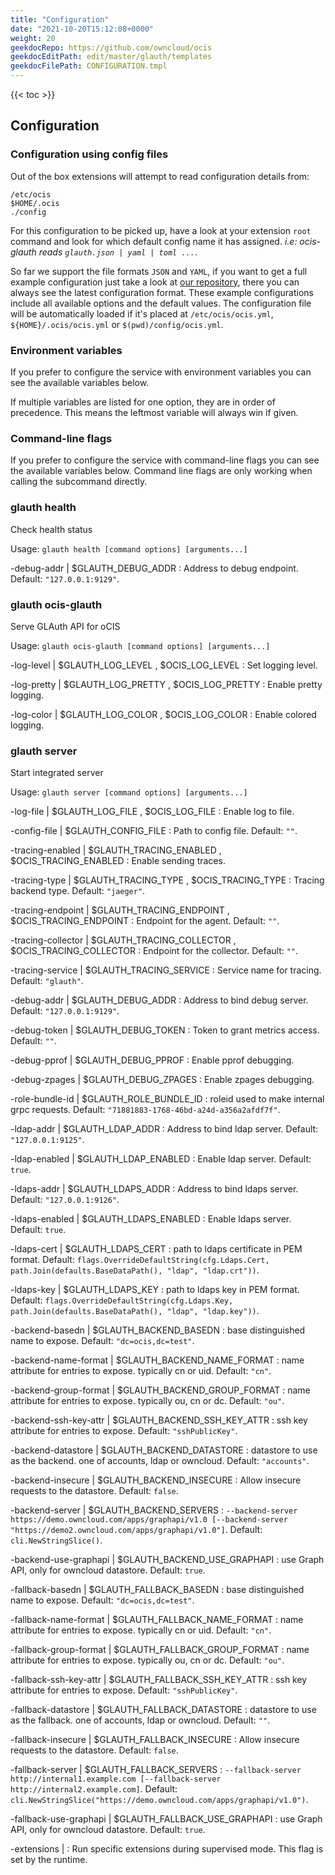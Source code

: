 ```yaml
---
title: "Configuration"
date: "2021-10-20T15:12:08+0000"
weight: 20
geekdocRepo: https://github.com/owncloud/ocis
geekdocEditPath: edit/master/glauth/templates
geekdocFilePath: CONFIGURATION.tmpl
---
```


{{< toc >}}

## Configuration

### Configuration using config files

Out of the box extensions will attempt to read configuration details from:

```console
/etc/ocis
$HOME/.ocis
./config
```

For this configuration to be picked up, have a look at your extension `root` command and look for which default config name it has assigned. *i.e: ocis-glauth reads `glauth.json | yaml | toml ...`*.

So far we support the file formats `JSON` and `YAML`, if you want to get a full example configuration just take a look at [our repository](https://github.com/owncloud/ocis/tree/master/glauth/config), there you can always see the latest configuration format. These example configurations include all available options and the default values. The configuration file will be automatically loaded if it's placed at `/etc/ocis/ocis.yml`, `${HOME}/.ocis/ocis.yml` or `$(pwd)/config/ocis.yml`.

### Environment variables

If you prefer to configure the service with environment variables you can see the available variables below.

If multiple variables are listed for one option, they are in order of precedence. This means the leftmost variable will always win if given.

### Command-line flags

If you prefer to configure the service with command-line flags you can see the available variables below. Command line flags are only working when calling the subcommand directly.

### glauth health

Check health status

Usage: `glauth health [command options] [arguments...]`





-debug-addr |  $GLAUTH_DEBUG_ADDR
: Address to debug endpoint. Default: `"127.0.0.1:9129"`.




































### glauth ocis-glauth

Serve GLAuth API for oCIS

Usage: `glauth ocis-glauth [command options] [arguments...]`


-log-level |  $GLAUTH_LOG_LEVEL , $OCIS_LOG_LEVEL
: Set logging level.


-log-pretty |  $GLAUTH_LOG_PRETTY , $OCIS_LOG_PRETTY
: Enable pretty logging.


-log-color |  $GLAUTH_LOG_COLOR , $OCIS_LOG_COLOR
: Enable colored logging.





































### glauth server

Start integrated server

Usage: `glauth server [command options] [arguments...]`






-log-file |  $GLAUTH_LOG_FILE , $OCIS_LOG_FILE
: Enable log to file.


-config-file |  $GLAUTH_CONFIG_FILE
: Path to config file. Default: `""`.


-tracing-enabled |  $GLAUTH_TRACING_ENABLED , $OCIS_TRACING_ENABLED
: Enable sending traces.


-tracing-type |  $GLAUTH_TRACING_TYPE , $OCIS_TRACING_TYPE
: Tracing backend type. Default: `"jaeger"`.


-tracing-endpoint |  $GLAUTH_TRACING_ENDPOINT , $OCIS_TRACING_ENDPOINT
: Endpoint for the agent. Default: `""`.


-tracing-collector |  $GLAUTH_TRACING_COLLECTOR , $OCIS_TRACING_COLLECTOR
: Endpoint for the collector. Default: `""`.


-tracing-service |  $GLAUTH_TRACING_SERVICE
: Service name for tracing. Default: `"glauth"`.


-debug-addr |  $GLAUTH_DEBUG_ADDR
: Address to bind debug server. Default: `"127.0.0.1:9129"`.


-debug-token |  $GLAUTH_DEBUG_TOKEN
: Token to grant metrics access. Default: `""`.


-debug-pprof |  $GLAUTH_DEBUG_PPROF
: Enable pprof debugging.


-debug-zpages |  $GLAUTH_DEBUG_ZPAGES
: Enable zpages debugging.


-role-bundle-id |  $GLAUTH_ROLE_BUNDLE_ID
: roleid used to make internal grpc requests. Default: `"71881883-1768-46bd-a24d-a356a2afdf7f"`.


-ldap-addr |  $GLAUTH_LDAP_ADDR
: Address to bind ldap server. Default: `"127.0.0.1:9125"`.


-ldap-enabled |  $GLAUTH_LDAP_ENABLED
: Enable ldap server. Default: `true`.


-ldaps-addr |  $GLAUTH_LDAPS_ADDR
: Address to bind ldaps server. Default: `"127.0.0.1:9126"`.


-ldaps-enabled |  $GLAUTH_LDAPS_ENABLED
: Enable ldaps server. Default: `true`.


-ldaps-cert |  $GLAUTH_LDAPS_CERT
: path to ldaps certificate in PEM format. Default: `flags.OverrideDefaultString(cfg.Ldaps.Cert, path.Join(defaults.BaseDataPath(), "ldap", "ldap.crt"))`.


-ldaps-key |  $GLAUTH_LDAPS_KEY
: path to ldaps key in PEM format. Default: `flags.OverrideDefaultString(cfg.Ldaps.Key, path.Join(defaults.BaseDataPath(), "ldap", "ldap.key"))`.


-backend-basedn |  $GLAUTH_BACKEND_BASEDN
: base distinguished name to expose. Default: `"dc=ocis,dc=test"`.


-backend-name-format |  $GLAUTH_BACKEND_NAME_FORMAT
: name attribute for entries to expose. typically cn or uid. Default: `"cn"`.


-backend-group-format |  $GLAUTH_BACKEND_GROUP_FORMAT
: name attribute for entries to expose. typically ou, cn or dc. Default: `"ou"`.


-backend-ssh-key-attr |  $GLAUTH_BACKEND_SSH_KEY_ATTR
: ssh key attribute for entries to expose. Default: `"sshPublicKey"`.


-backend-datastore |  $GLAUTH_BACKEND_DATASTORE
: datastore to use as the backend. one of accounts, ldap or owncloud. Default: `"accounts"`.


-backend-insecure |  $GLAUTH_BACKEND_INSECURE
: Allow insecure requests to the datastore. Default: `false`.


-backend-server |  $GLAUTH_BACKEND_SERVERS
: `--backend-server https://demo.owncloud.com/apps/graphapi/v1.0 [--backend-server "https://demo2.owncloud.com/apps/graphapi/v1.0"]`. Default: `cli.NewStringSlice()`.


-backend-use-graphapi |  $GLAUTH_BACKEND_USE_GRAPHAPI
: use Graph API, only for owncloud datastore. Default: `true`.


-fallback-basedn |  $GLAUTH_FALLBACK_BASEDN
: base distinguished name to expose. Default: `"dc=ocis,dc=test"`.


-fallback-name-format |  $GLAUTH_FALLBACK_NAME_FORMAT
: name attribute for entries to expose. typically cn or uid. Default: `"cn"`.


-fallback-group-format |  $GLAUTH_FALLBACK_GROUP_FORMAT
: name attribute for entries to expose. typically ou, cn or dc. Default: `"ou"`.


-fallback-ssh-key-attr |  $GLAUTH_FALLBACK_SSH_KEY_ATTR
: ssh key attribute for entries to expose. Default: `"sshPublicKey"`.


-fallback-datastore |  $GLAUTH_FALLBACK_DATASTORE
: datastore to use as the fallback. one of accounts, ldap or owncloud. Default: `""`.


-fallback-insecure |  $GLAUTH_FALLBACK_INSECURE
: Allow insecure requests to the datastore. Default: `false`.


-fallback-server |  $GLAUTH_FALLBACK_SERVERS
: `--fallback-server http://internal1.example.com [--fallback-server http://internal2.example.com]`. Default: `cli.NewStringSlice("https://demo.owncloud.com/apps/graphapi/v1.0")`.


-fallback-use-graphapi |  $GLAUTH_FALLBACK_USE_GRAPHAPI
: use Graph API, only for owncloud datastore. Default: `true`.


-extensions | 
: Run specific extensions during supervised mode. This flag is set by the runtime.

